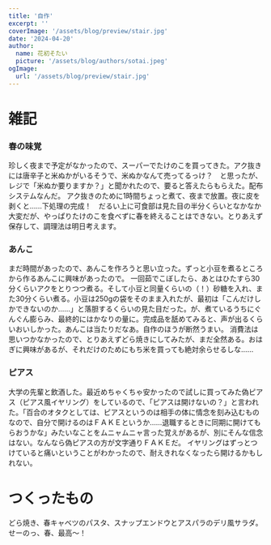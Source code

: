 ```yaml
---
title: '自作'
excerpt: ''
coverImage: '/assets/blog/preview/stair.jpg'
date: '2024-04-20'
author:
  name: 花初そたい
  picture: '/assets/blog/authors/sotai.jpeg'
ogImage:
  url: '/assets/blog/preview/stair.jpg'
---
```

# 雑記
### 春の味覚
珍しく夜まで予定がなかったので、スーパーでたけのこを買ってきた。アク抜きには唐辛子と米ぬかがいるそうで、米ぬかなんて売ってるっけ？　と思ったが、レジで「米ぬか要りますか？」と聞かれたので、要ると答えたらもらえた。配布システムなんだ。
アク抜きのために1時間ちょっと煮て、夜まで放置。夜に皮を剥くと……下処理の完成！　だるい上に可食部は見た目の半分くらいとなかなか大変だが、やっぱりたけのこを食べずに春を終えることはできない。とりあえず保存して、調理法は明日考えます。

### あんこ
まだ時間があったので、あんこを作ろうと思い立った。ずっと小豆を煮るところから作るあんこに興味があったので。
一回茹でこぼしたら、あとはひたすら30分くらいアクをとりつつ煮る。そして小豆と同量くらいの（！）砂糖を入れ、また30分くらい煮る。小豆は250gの袋をそのまま入れたが、最初は「こんだけしかできないのか……」と落胆するくらいの見た目だった。が、煮ているうちにぐんぐん膨らみ、最終的にはかなりの量に。完成品を舐めてみると、声が出るくらいおいしかった。あんこは当たりだなあ。自作のほうが断然うまい。
消費法は思いつかなかったので、とりあえずどら焼きにしてみたが、まだ全然ある。おはぎに興味があるが、それだけのためにもち米を買っても絶対余らせるしな……

### ピアス
大学の先輩と飲酒した。最近めちゃくちゃ安かったので試しに買ってみた偽ピアス（ピアス風イヤリング）をしているので、「ピアスは開けないの？」と言われた。「百合のオタクとしては、ピアスというのは相手の体に情念を刻み込むものなので、自分で開けるのはＦＡＫＥというか……退職するときに同期に開けてもらおうかな」みたいなことをムニャムニャ言った覚えがあるが、別にそんな信念はない。なんなら偽ピアスの方が文字通りＦＡＫＥだ。
イヤリングはずっとつけていると痛いということがわかったので、耐えきれなくなったら開けるかもしれない。

# つくったもの
どら焼き、春キャベツのパスタ、スナップエンドウとアスパラのデリ風サラダ。せーのっ、春、最高～！